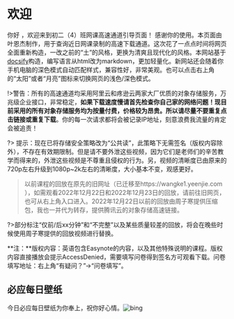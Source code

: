 # 欢迎

你好 ，欢迎来到初二（4）班网课高速通道引导页面！
感谢你的使用。本页面由叶恩杰制作，用于查询近日网课录制的高速下载通道。这次花了一点点时间将网页全面重新构造，一改之前的“土”的风格，更换为清爽且现代化的风格。本网站基于[docsify](https://docsify.js.org/)构造，编写语言从html改为markdown，更加轻量化。新网站还会随着你手机电脑的深色模式自动匹配样式，兼容性好，非常美观。也可以点击右上角的“太阳”或者“月亮”图标来切换网页的浅色/深色模式。

!>警告：所有的高速通道均采用阿里云和疼逊云两家大厂优质的对象存储服务，万兆级企业接口，非常稳定，**如果下载速度慢请首先检查你自己家的网络问题！**现目前采用的所有对象存储服务均为按量付费，价格较为昂贵。所以**请尽量不要重复点击链接或重复下载**。你的每一次请求都将会被记录IP地址，刻意浪费我流量的肯定会被追责！

?> 提示：现在已将存储安全策略改为“公共读”，此策略下无需签名（版权内容除外），不存在有效期限制。但是请不要外泄这些视频，因为它们是老师们的辛苦教学而得来的，外泄这些视频是不尊重且侵权的行为。另，视频的清晰度已由原来的720p左右升级到1080p~2k左右的清晰度，大小基本不变，观感更好。

> 以前课程的回放在原先的旧网址（已迁移至https://wangke1.yeenjie.com ），如需观看2022年12月22日和2022年12月23日的回放，请前往旧网页，也可从右上角入口进入。2022年12月22日以前的回放由周子寒提供压缩包，我也一并代为转存，提供腾讯云的对象存储高速链接。

?>部分标注“仅前/后xx分钟”和“不完整”以及某些质量较差的回放，将会在晚些时候使用周子寒提供的回放视频进行替换。

**注：**版权内容：英语包含Easynote的内容，以及其他特殊说明的课程。版权内容直接播放会提示AccessDenied，需要填写问卷得到签名方可观看下载。问卷填写地址：右上角“有疑问？”→“问卷填写”。

## 必应每日壁纸

今日必应每日壁纸为你奉上，祝你好心情。![bing](https://api.oneneko.com/v1/bing_today)
